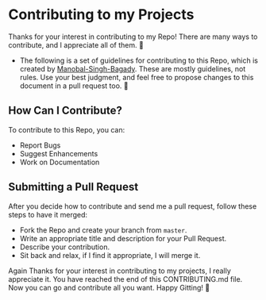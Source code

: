 # Contributing to my Projects

Thanks for your interest in contributing to my Repo! There are many ways to contribute, and I appreciate all of them. 🎉

- The following is a set of guidelines for contributing to this Repo, which is created by [Manobal-Singh-Bagady](https://github.com/Manobal-Singh-Bagady). These are mostly guidelines, not rules. Use your best judgment, and feel free to propose changes to this document in a pull request too. 🤗

## How Can I Contribute?

To contribute to this Repo, you can:

- Report Bugs
- Suggest Enhancements
- Work on Documentation

## Submitting a Pull Request

After you decide how to contribute and send me a pull request, follow these steps to have it merged:

- Fork the Repo and create your branch from `master`.
- Write an appropriate title and description for your Pull Request.
- Describe your contribution.
- Sit back and relax, if I find it appropriate, I will merge it.

Again Thanks for your interest in contributing to my projects, I really appreciate it. You have reached the end of this CONTRIBUTING.md file. Now you can go and contribute all you want. Happy Gitting! 🎉
